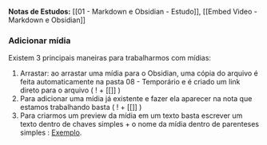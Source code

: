 **Notas de Estudos:** [[01 - Markdown e Obsidian - Estudo]], [[Embed Video - Markdown e Obsidian]]

### Adicionar mídia 
Existem 3 principais maneiras para trabalharmos com mídias:
  1. Arrastar: ao arrastar uma mídia para o Obsidian, uma cópia do arquivo é feita automaticamente na pasta 08 - Temporário e é criado um link direto para o arquivo ( ! + [[]] ) 
  2. Para adicionar uma mídia já existente e fazer ela aparecer na nota que estamos trabalhando basta ( ! + [[]] ) 
  3. Para criarmos um preview da mídia em um texto basta escrever um texto dentro de chaves simples + o nome da mídia dentro de parenteses simples : [Exemplo](Binaural_Neumann.jpeg).